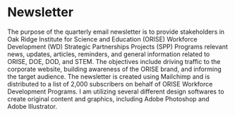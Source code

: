 # Newsletter
The purpose of the quarterly email newsletter is to provide stakeholders in Oak Ridge Institute for Science and Education (ORISE) Workforce Development (WD) Strategic Partnerships Projects (SPP) Programs relevant news, updates, articles, reminders, and general information related to ORISE, DOE, DOD, and STEM. The objectives include driving traffic to the corporate website, building awareness of the ORISE brand, and informing the target audience. The newsletter is created using Mailchimp and is distributed to a list of 2,000 subscribers on behalf of ORISE Workforce Development Programs. I am utilizing several different design softwares to create original content and graphics, including Adobe Photoshop and Adobe Illustrator. 
